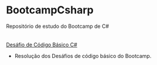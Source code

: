 # BootcampCsharp
Repositório de estudo do Bootcamp de C#
<br>
<br>
<br>
[Desáfio de Código Básico C#](https://github.com/robertgoes/BootcampCsharp/blob/master/DesafioDeC%C3%B3digoB%C3%A1sicoCsharp/Program.cs)
 - Resolução dos Desáfios de código básico do Bootcamp.

